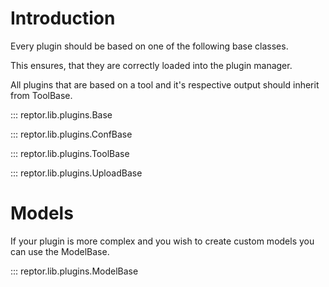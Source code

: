 # Introduction
Every plugin should be based on one of the following base classes.

This ensures, that they are correctly loaded into the plugin manager.

All plugins that are based on a tool and it's respective output should inherit
from ToolBase.

::: reptor.lib.plugins.Base

::: reptor.lib.plugins.ConfBase

::: reptor.lib.plugins.ToolBase

::: reptor.lib.plugins.UploadBase


# Models
If your plugin is more complex and you wish to create custom models
you can use the ModelBase.

::: reptor.lib.plugins.ModelBase